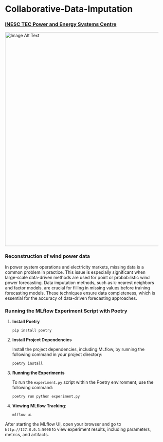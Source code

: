# Collaborative-Data-Imputation

### [INESC TEC Power and Energy Systems Centre](https://www.inesctec.pt/en/centres/cpes#intro)

<img src="img/colab_data_imputation.png" alt="Image Alt Text" width="700"/>

### Reconstruction of wind power data

In power system operations and electricity markets, missing data is a common problem in practice. This issue is especially significant when large-scale data-driven methods are used for point or probabilistic wind power forecasting. Data imputation methods, such as k-nearest neighbors and factor models, are crucial for filling in missing values before training forecasting models. These techniques ensure data completeness, which is essential for the accuracy of data-driven forecasting approaches.

### Running the MLflow Experiment Script with Poetry

1. **Install Poetry**

    ```bash
    pip install poetry
    ```

2. **Install Project Dependencies** 

    Install the project dependencies, including MLflow, by running the following command in your project directory:

    ```bash
    poetry install
    ```

3. **Running the Experiments** 

    To run the `experiment.py` script within the Poetry environment, use the following command:

    ```bash
    poetry run python experiment.py
    ```

4. **Viewing MLflow Tracking**: 

    ```bash
    mlflow ui
    ```

After starting the MLflow UI, open your browser and go to `http://127.0.0.1:5000` to view experiment results, including parameters, metrics, and artifacts.